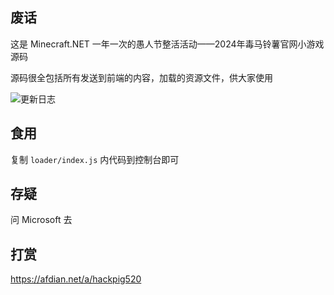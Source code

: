 ## 废话
这是 Minecraft.NET 一年一次的愚人节整活活动——2024年毒马铃薯官网小游戏源码

源码很全包括所有发送到前端的内容，加载的资源文件，供大家使用

![更新日志](https://minecraft.wiki/images/Poisonous_Potato_Update_Changelog.jpg?ae971)

## 食用
复制 `loader/index.js` 内代码到控制台即可

## 存疑
问 Microsoft 去

## 打赏
<https://afdian.net/a/hackpig520>
